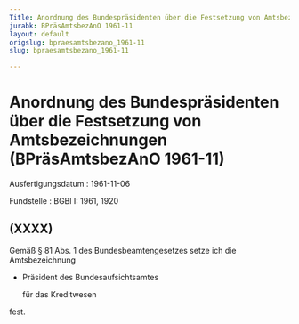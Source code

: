 ```yaml
---
Title: Anordnung des Bundespräsidenten über die Festsetzung von Amtsbezeichnungen
jurabk: BPräsAmtsbezAnO 1961-11
layout: default
origslug: bpraesamtsbezano_1961-11
slug: bpraesamtsbezano_1961-11

---
```


# Anordnung des Bundespräsidenten über die Festsetzung von Amtsbezeichnungen (BPräsAmtsbezAnO 1961-11)

Ausfertigungsdatum
:   1961-11-06

Fundstelle
:   BGBl I: 1961, 1920



## (XXXX)

Gemäß § 81 Abs. 1 des Bundesbeamtengesetzes setze ich die
Amtsbezeichnung

*   Präsident des Bundesaufsichtsamtes

    für das Kreditwesen



fest.

